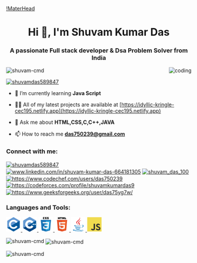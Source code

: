 
[!MaterHead](https://1.bp.blogspot.com/-7A4WynwLsMw/XbBpCXG8fHI/AAAAAAAAMt4/uOa1bpLskYgrwGbllhSu2SDj_Mig8SXJQCLcBGAsYHQ/s1600/2000_600px.gif)
<h1 align="center">Hi 👋, I'm Shuvam Kumar Das</h1>
<h3 align="center">A passionate Full stack developer & Dsa Problem Solver from India</h3>
<img align = "right" alt = "coding" width:"400" src ="https://cdn.dribbble.com/users/1162077/screenshots/3848914/programmer.gif">

<p align="left"> <img src="https://komarev.com/ghpvc/?username=shuvam-cmd&label=Profile%20views&color=0e75b6&style=flat" alt="shuvam-cmd" /> </p>

<p align="left"> <a href="https://twitter.com/shuvamdas589847" target="blank"><img src="https://img.shields.io/twitter/follow/shuvamdas589847?logo=twitter&style=for-the-badge" alt="shuvamdas589847" /></a> </p>

- 🌱 I’m currently learning **Java Script**

- 👨‍💻 All of my latest projects are available at [https://idyllic-kringle-cec195.netlify.app](https://idyllic-kringle-cec195.netlify.app)

- 💬 Ask me about **HTML,CSS,C,C++,JAVA**

- 📫 How to reach me **das750239@gmail.com**

<h3 align="left">Connect with me:</h3>
<p align="left">
<a href="https://twitter.com/shuvamdas589847" target="blank"><img align="center" src="https://raw.githubusercontent.com/rahuldkjain/github-profile-readme-generator/master/src/images/icons/Social/twitter.svg" alt="shuvamdas589847" height="30" width="40" /></a>
<a href="https://linkedin.com/in/www.linkedin.com/in/shuvam-kumar-das-664181305" target="blank"><img align="center" src="https://raw.githubusercontent.com/rahuldkjain/github-profile-readme-generator/master/src/images/icons/Social/linked-in-alt.svg" alt="www.linkedin.com/in/shuvam-kumar-das-664181305" height="30" width="40" /></a>
<a href="https://instagram.com/shuvam_das_100" target="blank"><img align="center" src="https://raw.githubusercontent.com/rahuldkjain/github-profile-readme-generator/master/src/images/icons/Social/instagram.svg" alt="shuvam_das_100" height="30" width="40" /></a>
<a href="https://www.codechef.com/users/https://www.codechef.com/users/das750239" target="blank"><img align="center" src="https://cdn.jsdelivr.net/npm/simple-icons@3.1.0/icons/codechef.svg" alt="https://www.codechef.com/users/das750239" height="30" width="40" /></a>
<a href="https://codeforces.com/profile/https://codeforces.com/profile/shuvamkumardas9" target="blank"><img align="center" src="https://raw.githubusercontent.com/rahuldkjain/github-profile-readme-generator/master/src/images/icons/Social/codeforces.svg" alt="https://codeforces.com/profile/shuvamkumardas9" height="30" width="40" /></a>
<a href="https://auth.geeksforgeeks.org/user/https://www.geeksforgeeks.org/user/das75yg7w/" target="blank"><img align="center" src="https://raw.githubusercontent.com/rahuldkjain/github-profile-readme-generator/master/src/images/icons/Social/geeks-for-geeks.svg" alt="https://www.geeksforgeeks.org/user/das75yg7w/" height="30" width="40" /></a>
</p>

<h3 align="left">Languages and Tools:</h3>
<p align="left"> <a href="https://www.cprogramming.com/" target="_blank" rel="noreferrer"> <img src="https://raw.githubusercontent.com/devicons/devicon/master/icons/c/c-original.svg" alt="c" width="40" height="40"/> </a> <a href="https://www.w3schools.com/cpp/" target="_blank" rel="noreferrer"> <img src="https://raw.githubusercontent.com/devicons/devicon/master/icons/cplusplus/cplusplus-original.svg" alt="cplusplus" width="40" height="40"/> </a> <a href="https://www.w3schools.com/css/" target="_blank" rel="noreferrer"> <img src="https://raw.githubusercontent.com/devicons/devicon/master/icons/css3/css3-original-wordmark.svg" alt="css3" width="40" height="40"/> </a> <a href="https://www.w3.org/html/" target="_blank" rel="noreferrer"> <img src="https://raw.githubusercontent.com/devicons/devicon/master/icons/html5/html5-original-wordmark.svg" alt="html5" width="40" height="40"/> </a> <a href="https://www.java.com" target="_blank" rel="noreferrer"> <img src="https://raw.githubusercontent.com/devicons/devicon/master/icons/java/java-original.svg" alt="java" width="40" height="40"/> </a> <a href="https://developer.mozilla.org/en-US/docs/Web/JavaScript" target="_blank" rel="noreferrer"> <img src="https://raw.githubusercontent.com/devicons/devicon/master/icons/javascript/javascript-original.svg" alt="javascript" width="40" height="40"/> </a> </p>

<p><img align="left" src="https://github-readme-stats.vercel.app/api/top-langs?username=shuvam-cmd&show_icons=true&locale=en&layout=compact" alt="shuvam-cmd" /></p>

<p>&nbsp;<img align="center" src="https://github-readme-stats.vercel.app/api?username=shuvam-cmd&show_icons=true&locale=en" alt="shuvam-cmd" /></p>

<p><img align="center" src="https://github-readme-streak-stats.herokuapp.com/?user=shuvam-cmd&" alt="shuvam-cmd" /></p>

